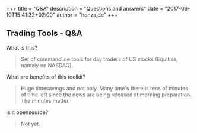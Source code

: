 +++
title = "Q&A"
description = "Questions and answers"
date = "2017-06-10T15:41:32+02:00"
author = "honzajde"
+++

## Trading Tools - Q&A

What is this?

> Set of commandline tools for day traders of US stocks (Equities, namely on NASDAQ). 

What are benefits of this toolkit?

> Huge timesavings and not only. Many time's there is tens of minutes of time left since the news are being released at morning preparation. The minutes matter. 

Is it opensource?

> Not yet.
